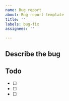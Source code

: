 ```yaml
---
name: Bug report
about: Bug report template
title: ''
labels: bug-fix
assignees: ''

---
```


## Describe the bug

## Todo
- [ ] 
- [ ] 
- [ ] 
